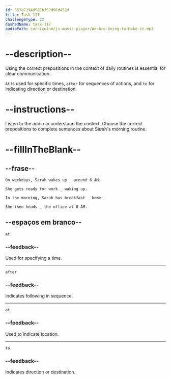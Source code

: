 ```yaml
---
id: 657e7194d581bf52d96d452d
title: Task 117
challengeType: 22
dashedName: task-117
audioPath: curriculum/js-music-player/We-Are-Going-to-Make-it.mp3
---
```


<!-- Brian: Go on, please. What's your weekly routine like?
Sarah: Well, on weekdays, I usually wake up at around 6 AM to get ready for work.
Brian: That's early! What's your morning routine?
Sarah: In the morning, I have breakfast at home and then head to the office at 8 AM. -->

# --description--

Using the correct prepositions in the context of daily routines is essential for clear communication.

`At` is used for specific times, `after` for sequences of actions, and `to` for indicating direction or destination.

# --instructions--

Listen to the audio to understand the context. Choose the correct prepositions to complete sentences about Sarah's morning routine.

# --fillInTheBlank--

## --frase--

`On weekdays, Sarah wakes up _ around 6 AM.`

`She gets ready for work _ waking up.`

`In the morning, Sarah has breakfast _ home.`

`She then heads _ the office at 8 AM.`

## --espaços em branco--

`at`

### --feedback--

Used for specifying a time.

---

`after`

### --feedback--

Indicates following in sequence.

---

`at`

### --feedback--

Used to indicate location.

---

`to`

### --feedback--

Indicates direction or destination.
